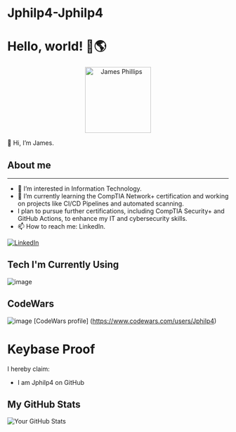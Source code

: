 # Jphilp4-Jphilp4
# Hello, world! 👋🌎

<p align="center">
  <img src=(https://github.com/user-attachments/assets/2b61550b-777a-4b9a-8e1a-2815a5d9ba65) alt="James Phillips" width="150"/>
</p>

👋 Hi, I’m James.

## About me

---

- 👀 I’m interested in Information Technology.
- 🌱 I’m currently learning the CompTIA Network+ certification and working on projects like CI/CD Pipelines and automated scanning.
- I plan to pursue further certifications, including CompTIA Security+ and GitHub Actions, to enhance my IT and cybersecurity skills.
- 📫 How to reach me: LinkedIn.

[![LinkedIn](https://img.shields.io/badge/LinkedIn-0077B5?style=for-the-badge&logo=linkedin&logoColor=white)](https://www.linkedin.com/in/james-phillips-028141308/)


## Tech I'm Currently Using
![image](https://github.com/user-attachments/assets/355dc4ff-ee08-4af6-853a-41e00f7776c3)

## CodeWars
![image](https://github.com/user-attachments/assets/5a2237a6-2438-4bb9-8fe3-c84b33d20e79)
[CodeWars profile] (https://www.codewars.com/users/Jphilp4)

# Keybase Proof

I hereby claim:
* I am Jphilp4 on GitHub


## My GitHub Stats
![Your GitHub Stats](https://github-readme-stats.vercel.app/api?username=Jphilp4&show_icons=true&theme=default)

